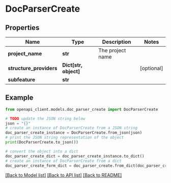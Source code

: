 # DocParserCreate


## Properties

Name | Type | Description | Notes
------------ | ------------- | ------------- | -------------
**project_name** | **str** | The project name | 
**structure_providers** | **Dict[str, object]** |  | [optional] 
**subfeature** | **str** |  | 

## Example

```python
from openapi_client.models.doc_parser_create import DocParserCreate

# TODO update the JSON string below
json = "{}"
# create an instance of DocParserCreate from a JSON string
doc_parser_create_instance = DocParserCreate.from_json(json)
# print the JSON string representation of the object
print(DocParserCreate.to_json())

# convert the object into a dict
doc_parser_create_dict = doc_parser_create_instance.to_dict()
# create an instance of DocParserCreate from a dict
doc_parser_create_form_dict = doc_parser_create.from_dict(doc_parser_create_dict)
```
[[Back to Model list]](../README.md#documentation-for-models) [[Back to API list]](../README.md#documentation-for-api-endpoints) [[Back to README]](../README.md)


